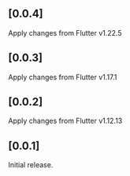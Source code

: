 ## [0.0.4]

Apply changes from Flutter v1.22.5

## [0.0.3]

Apply changes from Flutter v1.17.1

## [0.0.2]

Apply changes from Flutter v1.12.13

## [0.0.1]

Initial release.
